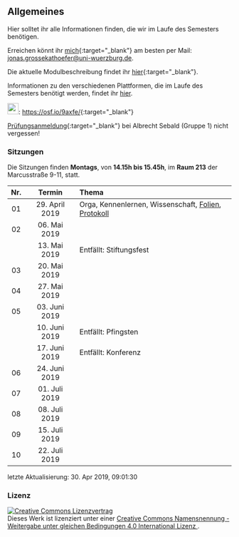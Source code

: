 ## Allgemeines

Hier solltet ihr alle Informationen finden, die wir im Laufe des
Semesters benötigen.

Erreichen könnt ihr
[mich](http://www.i1.psychologie.uni-wuerzburg.de/ekp/personen/jonas-grossekathoefer/){:target="\_blank"}
am besten per Mail: <jonas.grossekathoefer@uni-wuerzburg.de>.

Die aktuelle Modulbeschreibung findet ihr
[hier](https://www2.uni-wuerzburg.de/mhb/MB-de-06-PSY-EFM-152-m01.pdf){:target="\_blank"}.

Informationen zu den verschiedenen Plattformen, die im Laufe des
Semesters benötigt werden, findet ihr
[hier](material/account.html).

<img src="https://s3.amazonaws.com/cloud.ohloh.net/attachments/88839/circle_logo_med.png" width="25" height="25" />:
<https://osf.io/9axfe/>{:target="\_blank"}

[Prüfungsanmeldung](https://www-sbhome1.zv.uni-wuerzburg.de/qisserver/rds?state=verpublish&status=init&vmfile=no&publishid=201046&moduleCall=webInfo&publishConfFile=webInfo&publishSubDir=veranstaltung){:target="\_blank"}
bei Albrecht Sebald (Gruppe 1) nicht vergessen\!

### Sitzungen

Die Sitzungen finden **Montags**, von **14.15h bis 15.45h**, im **Raum
213** der Marcusstraße 9-11,
statt.

| Nr. |     Termin      | Thema                                                                                                        |
| :-: | :-------------: | :----------------------------------------------------------------------------------------------------------- |
| 01  | 29\. April 2019 | Orga, Kennenlernen, Wissenschaft, [Folien](./slides/01-orga.html), [Protokoll](./protocols/01-protocol.html) |
| 02  |  06\. Mai 2019  |                                                                                                              |
|     |  13\. Mai 2019  | Entfällt: Stiftungsfest                                                                                      |
| 03  |  20\. Mai 2019  |                                                                                                              |
| 04  |  27\. Mai 2019  |                                                                                                              |
| 05  | 03\. Juni 2019  |                                                                                                              |
|     | 10\. Juni 2019  | Entfällt: Pfingsten                                                                                          |
|     | 17\. Juni 2019  | Entfällt: Konferenz                                                                                          |
| 06  | 24\. Juni 2019  |                                                                                                              |
| 07  | 01\. Juli 2019  |                                                                                                              |
| 08  | 08\. Juli 2019  |                                                                                                              |
| 09  | 15\. Juli 2019  |                                                                                                              |
| 10  | 22\. Juli 2019  |                                                                                                              |

letzte Aktualisierung: 30. Apr 2019,
09:01:30

### Lizenz

<a rel="license" href="http://creativecommons.org/licenses/by-sa/4.0/"><img alt="Creative Commons Lizenzvertrag" style="border-width:0" src="https://i.creativecommons.org/l/by-sa/4.0/88x31.png" /></a><br />Dieses
Werk ist lizenziert unter einer
<a rel="license" href="http://creativecommons.org/licenses/by-sa/4.0/">Creative
Commons Namensnennung - Weitergabe unter gleichen Bedingungen 4.0
International Lizenz </a>.

